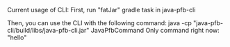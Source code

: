 Current usage of CLI:
First, run "fatJar" gradle task in java-pfb-cli

Then, you can use the CLI with the following command:
java -cp "java-pfb-cli/build/libs/java-pfb-cli.jar" JavaPfbCommand <command> <args>
Only command right now: "hello"